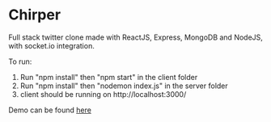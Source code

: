 # Chirper
Full stack twitter clone made with ReactJS, Express, MongoDB and NodeJS, with socket.io integration.

To run: 
1. Run "npm install" then "npm start" in the client folder 
2. Run "npm install" then "nodemon index.js" in the server folder
3. client should be running on http://localhost:3000/
  
Demo can be found [here](https://www.youtube.com/watch?v=3t-vlFCdRhY&feature=youtu.be)
